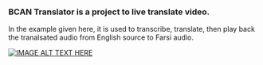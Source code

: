 ### BCAN Translator is a project to live translate video.
In the example given here, it is used to transcribe, translate, then play back the tranalsated audio from English source to Farsi audio.

[![IMAGE ALT TEXT HERE](https://img.youtube.com/vi/NYsUdUu8jFQ/0.jpg)](https://www.youtube.com/watch?v=NYsUdUu8jFQ)
